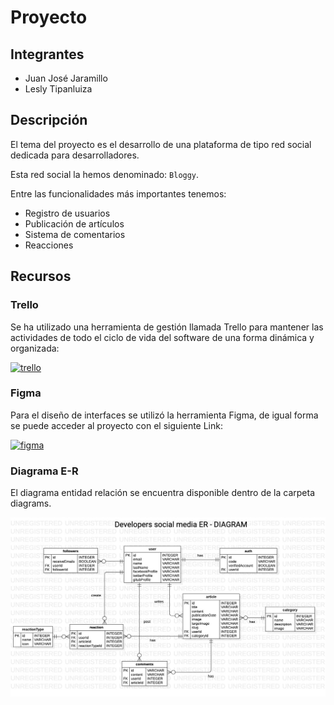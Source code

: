 # Proyecto
## Integrantes

- Juan José Jaramillo
- Lesly Tipanluiza

## Descripción

El tema del proyecto es el desarrollo de una plataforma de tipo red social dedicada para desarrolladores.

Esta red social la hemos denominado: `Bloggy`.

Entre las funcionalidades más importantes tenemos:
 - Registro de usuarios
 - Publicación de artículos
 - Sistema de comentarios
 - Reacciones

## Recursos
### Trello

  Se ha utilizado una herramienta de gestión llamada Trello para mantener las actividades de todo el ciclo de vida del software de una forma dinámica y organizada:

  <a href="https://trello.com/invite/b/0ze35kfF/e44ff3e9c4e6ed4c940262f1558417b3/proyecto-web">
    <img alt="trello" src="https://img.shields.io/badge/Product%20Backlog-Trello-blue" />
  </a>

### Figma
  Para el diseño de interfaces se utilizó la herramienta Figma, de igual forma se puede acceder al proyecto con el siguiente Link:

  <a href="https://www.figma.com/file/uwUxGBkQCPmZHykVIwLy97/Proyecto-aplicaciones-web?node-id=124%3A511">
    <img alt="figma" src="https://img.shields.io/badge/Design-Figma-blueviolet"/>
  </a>

### Diagrama E-R
  El diagrama entidad relación se encuentra disponible dentro de la carpeta diagrams.

  ![diagram](./diagrams/eintity-relation-diagram.jpg)